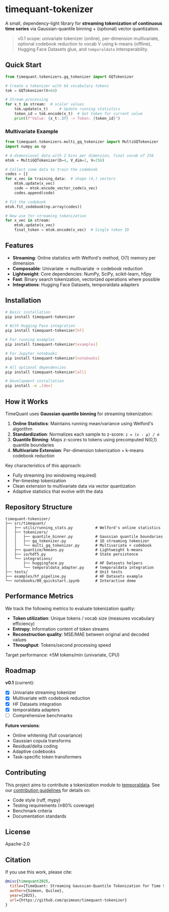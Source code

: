 # timequant-tokenizer

A small, dependency-light library for **streaming tokenization of continuous time series** via Gaussian-quantile binning + (optional) vector quantization.

> v0.1 scope: univariate tokenizer (online), per-dimension multivariate, optional codebook reduction to vocab V using k-means (offline), Hugging Face Datasets glue, and `temporaldata` interoperability.

## Quick Start

```python
from timequant.tokenizers.gq_tokenizer import GQTokenizer

# Create a tokenizer with 64 vocabulary tokens
tok = GQTokenizer(V=64)

# Stream processing
for x_t in stream:  # scalar values
    tok.update(x_t)     # Update running statistics
    token_id = tok.encode(x_t)  # Get token for current value
    print(f"Value: {x_t:.3f} -> Token: {token_id}")
```

### Multivariate Example

```python
from timequant.tokenizers.multi_gq_tokenizer import MultiGQTokenizer
import numpy as np

# 4-dimensional data with 2 bins per dimension, final vocab of 256
mtok = MultiGQTokenizer(D=4, V_dim=2, V=256)

# Collect some data to train the codebook
codes = []
for x_vec in training_data:  # shape (4,) vectors
    mtok.update(x_vec)
    code = mtok.encode_vector_code(x_vec)
    codes.append(code)

# Fit the codebook
mtok.fit_codebook(np.array(codes))

# Now use for streaming tokenization
for x_vec in stream:
    mtok.update(x_vec)
    final_token = mtok.encode(x_vec)  # Single token ID
```

## Features

- **Streaming**: Online statistics with Welford's method, O(1) memory per dimension
- **Composable**: Univariate → multivariate → codebook reduction
- **Lightweight**: Core dependencies: NumPy, SciPy, scikit-learn, h5py
- **Fast**: Binary search tokenization, vectorized operations where possible
- **Integrations**: Hugging Face Datasets, temporaldata adapters

## Installation

```bash
# Basic installation
pip install timequant-tokenizer

# With Hugging Face integration
pip install timequant-tokenizer[hf]

# For running examples
pip install timequant-tokenizer[examples]

# For Jupyter notebooks
pip install timequant-tokenizer[notebooks]

# All optional dependencies
pip install timequant-tokenizer[all]

# Development installation
pip install -e .[dev]
```

## How it Works

TimeQuant uses **Gaussian quantile binning** for streaming tokenization:

1. **Online Statistics**: Maintains running mean/variance using Welford's algorithm
2. **Standardization**: Normalizes each sample to z-score: `z = (x - μ) / σ`
3. **Quantile Binning**: Maps z-scores to tokens using precomputed N(0,1) quantile boundaries
4. **Multivariate Extension**: Per-dimension tokenization + k-means codebook reduction

Key characteristics of this approach:
- Fully streaming (no windowing required)
- Per-timestep tokenization
- Clean extension to multivariate data via vector quantization
- Adaptive statistics that evolve with the data

## Repository Structure

```
timequant-tokenizer/
├── src/timequant/
│   ├── utils/running_stats.py          # Welford's online statistics  
│   ├── tokenizers/
│   │   ├── quantile_binner.py          # Gaussian quantile boundaries
│   │   ├── gq_tokenizer.py             # 1D streaming tokenizer
│   │   └── multi_gq_tokenizer.py       # Multivariate + codebook
│   ├── quantize/kmeans.py              # Lightweight k-means
│   ├── io/hdf5.py                      # State persistence
│   └── integrations/
│       ├── huggingface.py              # HF Datasets helpers
│       └── temporaldata_adapter.py     # temporaldata integration
├── tests/                              # Unit tests
├── examples/hf_pipeline.py             # HF Datasets example
└── notebooks/00_quickstart.ipynb       # Interactive demo
```

## Performance Metrics

We track the following metrics to evaluate tokenization quality:
- **Token utilization**: Unique tokens / vocab size (measures vocabulary efficiency)
- **Entropy**: Information content of token streams
- **Reconstruction quality**: MSE/MAE between original and decoded values
- **Throughput**: Tokens/second processing speed

Target performance: ≥5M tokens/min (univariate, CPU)

## Roadmap

**v0.1** (current):
- [x] Univariate streaming tokenizer
- [x] Multivariate with codebook reduction  
- [x] HF Datasets integration
- [x] temporaldata adapters
- [ ] Comprehensive benchmarks

**Future versions**:
- Online whitening (full covariance)
- Gaussian copula transforms
- Residual/delta coding
- Adaptive codebooks
- Task-specific token transformers

## Contributing

This project aims to contribute a tokenization module to [temporaldata](https://github.com/neuro-galaxy/temporaldata). See our [contribution guidelines](CONTRIBUTING.md) for details on:

- Code style (ruff, mypy)
- Testing requirements (≥80% coverage)
- Benchmark criteria
- Documentation standards

## License

Apache-2.0

## Citation

If you use this work, please cite:

```bibtex
@misc{timequant2025,
  title={TimeQuant: Streaming Gaussian-Quantile Tokenization for Time Series},
  author={Simeon, Quilee},
  year={2025},
  url={https://github.com/qsimeon/timequant-tokenizer}
}
```